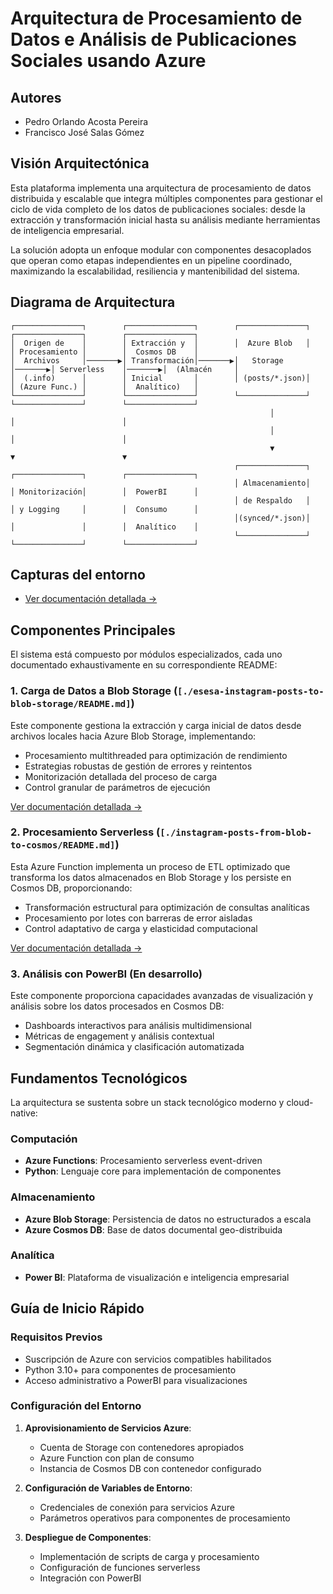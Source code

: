 # Arquitectura de Procesamiento de Datos e Análisis de Publicaciones Sociales usando Azure

## Autores

- Pedro Orlando Acosta Pereira
- Francisco José Salas Gómez

## Visión Arquitectónica

Esta plataforma implementa una arquitectura de procesamiento de datos distribuida y escalable que integra múltiples componentes para gestionar el ciclo de vida completo de los datos de publicaciones sociales: desde la extracción y transformación inicial hasta su análisis mediante herramientas de inteligencia empresarial.

La solución adopta un enfoque modular con componentes desacoplados que operan como etapas independientes en un pipeline coordinado, maximizando la escalabilidad, resiliencia y mantenibilidad del sistema.

## Diagrama de Arquitectura

```
┌───────────────┐        ┌───────────────┐        ┌───────────────┐        ┌───────────────┐        ┌───────────────┐
│  Origen de    │        │ Extracción y  │        │  Azure Blob   │        │ Procesamiento │        │  Cosmos DB    │
│  Archivos     │───────▶│ Transformación│───────▶│   Storage     │───────▶│ Serverless    │───────▶│  (Almacén     │
│  (.info)      │        │ Inicial       │        │ (posts/*.json)│        │ (Azure Func.) │        │  Analítico)   │
└───────────────┘        └───────────────┘        └───────────────┘        └───────────────┘        └───────────────┘
                                                          │                        │                        │
                                                          │                        │                        │
                                                          ▼                        ▼                        ▼
                                                  ┌───────────────┐        ┌───────────────┐        ┌───────────────┐
                                                  │ Almacenamiento│        │ Monitorización│        │  PowerBI      │
                                                  │ de Respaldo   │        │ y Logging     │        │  Consumo      │
                                                  │(synced/*.json)│        │               │        │  Analítico    │
                                                  └───────────────┘        └───────────────┘        └───────────────┘
```

## Capturas del entorno

- [Ver documentación detallada →](https://github.com/poacosta/esesa-cloud-exercise/tree/main/capturas-de-pantalla)

## Componentes Principales

El sistema está compuesto por módulos especializados, cada uno documentado exhaustivamente en su correspondiente README:

### 1. Carga de Datos a Blob Storage (`[./esesa-instagram-posts-to-blob-storage/README.md]`)

Este componente gestiona la extracción y carga inicial de datos desde archivos locales hacia Azure Blob Storage, implementando:

- Procesamiento multithreaded para optimización de rendimiento
- Estrategias robustas de gestión de errores y reintentos
- Monitorización detallada del proceso de carga
- Control granular de parámetros de ejecución

[Ver documentación detallada →](https://github.com/poacosta/esesa-cloud-exercise/tree/main/esesa-instagram-posts-to-blob-storage)

### 2. Procesamiento Serverless (`[./instagram-posts-from-blob-to-cosmos/README.md]`)

Esta Azure Function implementa un proceso de ETL optimizado que transforma los datos almacenados en Blob Storage y los persiste en Cosmos DB, proporcionando:

- Transformación estructural para optimización de consultas analíticas
- Procesamiento por lotes con barreras de error aisladas
- Control adaptativo de carga y elasticidad computacional

[Ver documentación detallada →](https://github.com/poacosta/esesa-cloud-exercise/tree/main/instagram-posts-from-blob-to-cosmos)

### 3. Análisis con PowerBI (En desarrollo)

Este componente proporciona capacidades avanzadas de visualización y análisis sobre los datos procesados en Cosmos DB:

- Dashboards interactivos para análisis multidimensional
- Métricas de engagement y análisis contextual
- Segmentación dinámica y clasificación automatizada

## Fundamentos Tecnológicos

La arquitectura se sustenta sobre un stack tecnológico moderno y cloud-native:

### Computación

- **Azure Functions**: Procesamiento serverless event-driven
- **Python**: Lenguaje core para implementación de componentes

### Almacenamiento

- **Azure Blob Storage**: Persistencia de datos no estructurados a escala
- **Azure Cosmos DB**: Base de datos documental geo-distribuida

### Analítica

- **Power BI**: Plataforma de visualización e inteligencia empresarial

## Guía de Inicio Rápido

### Requisitos Previos

- Suscripción de Azure con servicios compatibles habilitados
- Python 3.10+ para componentes de procesamiento
- Acceso administrativo a PowerBI para visualizaciones

### Configuración del Entorno

1. **Aprovisionamiento de Servicios Azure**:

   - Cuenta de Storage con contenedores apropiados
   - Azure Function con plan de consumo
   - Instancia de Cosmos DB con contenedor configurado

2. **Configuración de Variables de Entorno**:

   - Credenciales de conexión para servicios Azure
   - Parámetros operativos para componentes de procesamiento

3. **Despliegue de Componentes**:
   - Implementación de scripts de carga y procesamiento
   - Configuración de funciones serverless
   - Integración con PowerBI
